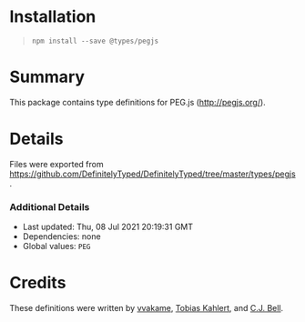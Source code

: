 # Installation
> `npm install --save @types/pegjs`

# Summary
This package contains type definitions for PEG.js (http://pegjs.org/).

# Details
Files were exported from https://github.com/DefinitelyTyped/DefinitelyTyped/tree/master/types/pegjs.

### Additional Details
 * Last updated: Thu, 08 Jul 2021 20:19:31 GMT
 * Dependencies: none
 * Global values: `PEG`

# Credits
These definitions were written by [vvakame](https://github.com/vvakame), [Tobias Kahlert](https://github.com/SrTobi), and [C.J. Bell](https://github.com/siegebell).
